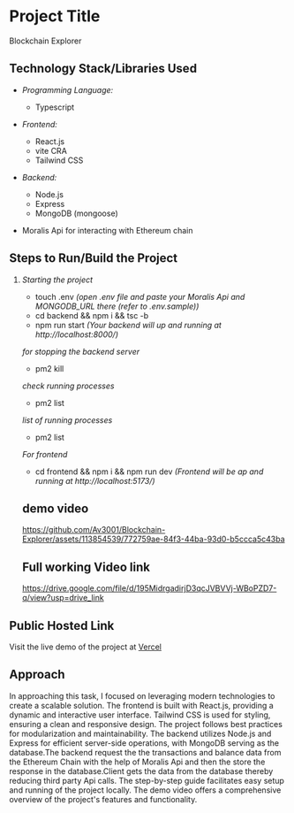 # Project Title

Blockchain Explorer

## Technology Stack/Libraries Used
 
- *Programming Language:*
    - Typescript
- *Frontend:*
  - React.js
  - vite CRA
  - Tailwind CSS

- *Backend:*
  - Node.js
  - Express 
  - MongoDB (mongoose)

- Moralis Api for interacting with Ethereum chain  

## Steps to Run/Build the Project

1. *Starting the project*
   
   - touch .env      *(open .env file and paste your Moralis Api and MONGODB_URL there (refer to  .env.sample))*
   - cd backend && npm i && tsc -b
   - npm run start   *(Your backend will up and running at http://localhost:8000/)*
    
   *for stopping the backend server*
   - pm2 kill

   *check running processes*
   - pm2 list

    *list of running processes*
   - pm2 list

   *For frontend*
   - cd frontend && npm i && npm run dev  *(Frontend will be ap and running at http://localhost:5173/)*

   ## demo video
   https://github.com/Av3001/Blockchain-Explorer/assets/113854539/772759ae-84f3-44ba-93d0-b5ccca5c43ba


   ## Full working Video link
    https://drive.google.com/file/d/195MidrgadirjD3qcJVBVVj-WBoPZD7-q/view?usp=drive_link



## Public Hosted Link

Visit the live demo of the project at [Vercel]() 

## Approach

In approaching this task, I focused on leveraging modern technologies to create a scalable solution. The frontend is built with React.js, providing a dynamic and interactive user interface. Tailwind CSS is used for styling, ensuring a clean and responsive design. The project follows best practices for modularization and maintainability. The backend utilizes Node.js and Express for efficient server-side operations, with MongoDB serving as the database.The backend request the the transactions and balance data from the Ethereum Chain with the help of Moralis Api and then the store the response in the database.Client gets the data from the database thereby reducing third party Api calls.  The step-by-step guide facilitates easy setup and running of the project locally. The demo video offers a comprehensive overview of the project's features and functionality.
